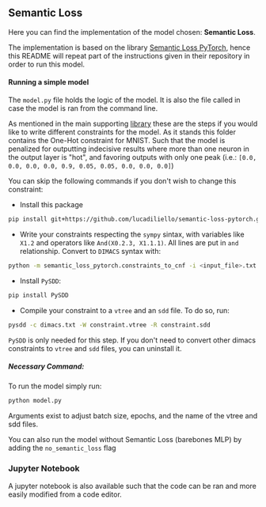 ## Semantic Loss

Here you can find the implementation of the model chosen: **Semantic Loss**.

The implementation is based on the library [Semantic Loss PyTorch](https://github.com/lucadiliello/semantic-loss-pytorch), hence this README will repeat part of the instructions given in their repository in order to run this model.


#### Running a simple model
The `model.py` file holds the logic of the model. It is also the file called in case the model is ran from the command line.

As mentioned in the main supporting [library](https://github.com/lucadiliello/semantic-loss-pytorch) these are the steps if you would like to write different constraints for the model. As it stands this folder contains the One-Hot constraint for MNIST. Such that the model is penalized for outputting indecisive results where more than one neuron in the output layer is "hot", and favoring outputs with only one peak (i.e.: `[0.0, 0.0, 0.0, 0.0, 0.9, 0.05, 0.05, 0.0, 0.0, 0.0]`)

You can skip the following commands if you don't wish to change this constraint:

- Install this package
```bash
pip install git+https://github.com/lucadiliello/semantic-loss-pytorch.git
```

- Write your constraints respecting the `sympy` sintax, with variables like `X1.2` and operators like `And(X0.2.3, X1.1.1)`. All lines are put in `and` relationship. Convert to `DIMACS` syntax with:
```bash
python -m semantic_loss_pytorch.constraints_to_cnf -i <input_file>.txt -o <dimacs_file>.txt 
```

- Install `PySDD`:
```bash
pip install PySDD
```

- Compile your constraint to a `vtree` and an `sdd` file. To do so, run:
```bash
pysdd -c dimacs.txt -W constraint.vtree -R constraint.sdd
```

`PySDD` is only needed for this step. If you don't need to convert other 
dimacs constraints to `vtree` and `sdd` files, you can uninstall it.


##### Necessary Command:
To run the model simply run:
```bash
python model.py
```
Arguments exist to adjust batch size, epochs, and the name of the vtree and sdd files.

You can also run the model without Semantic Loss (barebones MLP) by adding the `no_semantic_loss` flag



### Jupyter Notebook
A jupyter notebook is also available such that the code can be ran and more easily modified from a code editor.